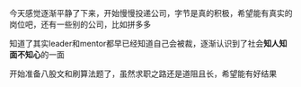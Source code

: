 今天感觉逐渐平静了下来，开始慢慢投递公司，字节是真的积极，希望能有真实的岗位吧，还有一些别的公司，比如拼多多

知道了其实leader和mentor都早已经知道自己会被裁，逐渐认识到了社会**知人知面不知心**的一面

开始准备八股文和刷算法题了，虽然求职之路还是道阻且长，希望能有好结果